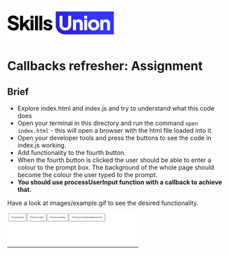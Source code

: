 [<img src="images/su-logo.png" alt="Skills Union Logo" height="80px" />](https://www.skillsunion.com/)

# Callbacks refresher: Assignment

## Brief

- Explore index.html and index.js and try to understand what this code does
- Open your terminal in this directory and run the command `open index.html` - this will open a browser with the html file loaded into it. 
- Open your developer tools and press the buttons to see the code in index.js working. 
- Add functionality to the fourth button. 
- When the fourth button is clicked the user should be able to enter a colour to the prompt box. The background of the whole page should become the colour the user typed to the prompt.
- __You should use processUserInput function with a callback to achieve that.__

Have a look at images/example.gif to see the desired functionality. 

<img src="images/example.gif" alt="Example" height="80px" />
